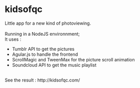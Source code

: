 # kidsofqc
Little app for a new kind of photoviewing.<br />
<br />
Running in a NodeJS environnment;<br />
It uses :<br />
* Tumblr API to get the pictures<br />
* Agular.js to handle the frontend<br />
* ScrollMagic and TweenMax for the picture scroll animation<br />
* Soundcloud API to get the music playlist<br />
<br />
See the result : http://kidsofqc.com/

